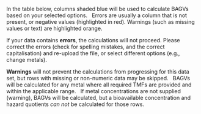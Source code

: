 In the table below, columns shaded blue will be used to calculate BAGVs based on your selected options. &nbsp;
Errors are usually a column that is not present, or negative values (highlighted in red). Warnings (such as missing values or text) are highlighted orange.

If your data contains **errors**, the calculations will not proceed. Please correct the errors (check for spelling mistakes, and the correct capitalisation) and re-upload the file, or select different options (e.g., change metals).

**Warnings** will not prevent the calculations from progressing for this data set, but rows with missing or non-numeric data may be skipped.  &nbsp; BAGVs will be calculated for any metal where all required TMFs are provided and within the applicable range. &nbsp; If metal concentrations are not supplied (warning), BAGVs will be calculated, but a bioavailable concentration and hazard quotients *can not* be calculated for those rows.

